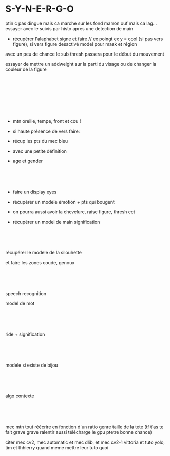 # S-Y-N-E-R-G-O

ptin c pas dingue mais ca marche sur les fond marron ouf mais ca lag... essayer avec le suivis par histo apres une detection de main

- récupérer l'alaphabet signe et faire // ex poingt ex y = cool  (si pas vers figure), si vers figure desactivé model pour mask et région

avec un peu de chance le sub thresh passera pour le début du mouvement

essayer de mettre un addweight sur la parti du visage ou de changer la couleur de la figure 










<br><br><br>




<br><br><br>

- mtn oreille, tempe, front et cou ! 

- si haute présence de vers faire:

- récup les pts du mec bleu

- avec une petite définition

- age et gender


<br><br><br>

- faire un display eyes

- récupérer un modele émotion + pts qui bougent

- on pourra aussi avoir la chevelure, raise figure, thresh ect

- récupérer un model de main signification



<br><br><br>

récupérer le modele de la silouhette

et faire les zones coude, genoux

<br><br><br>

speech recognition

model de mot

<br><br><br>

ride + signification

<br><br><br>

modele si existe de bijou

<br><br><br>

algo contexte

<br><br><br>

mec mtn tout réécrire en fonction d'un ratio genre taille de la tete (tf t'as te fait grave grave ralentir aussi télécharge le gpu ptetre bonne chance)

citer mec cv2, mec automatic et mec dlib, et mec cv2-1 vittoria et tuto yolo, tim et thhierry quand meme mettre leur tuto quoi
